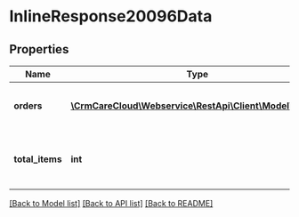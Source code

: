 # InlineResponse20096Data

## Properties
Name | Type | Description | Notes
------------ | ------------- | ------------- | -------------
**orders** | [**\CrmCareCloud\Webservice\RestApi\Client\Model\Order[]**](Order.md) | Collection of the customer orders. | [optional] 
**total_items** | **int** | The number of all found customer orders. | [optional] 

[[Back to Model list]](../../README.md#documentation-for-models) [[Back to API list]](../../README.md#documentation-for-api-endpoints) [[Back to README]](../../README.md)

